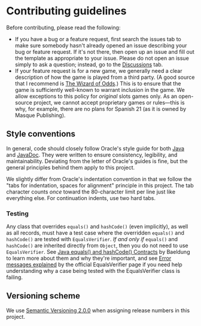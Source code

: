 # Contributing guidelines
Before contributing, please read the following:
* If you have a bug or a feature request, first search the issues tab to make sure somebody hasn't already opened an issue describing your bug or feature request. If it's not there, then open up an issue and fill out the template as appropriate to your issue. Please do not open an issue simply to ask a question; instead, go to the [Discussions](https://github.com/StrangerCoug/FreeCasino/discussions) tab.
* If your feature request is for a new game, we generally need a clear description of how the game is played from a third party. (A good source that I recommend is [The Wizard of Odds](https://wizardofodds.com/).) This is to ensure that the game is sufficiently well-known to warrant inclusion in the game. We allow exceptions to this policy for _original_ slots games only. As an open-source project, we cannot accept proprietary games or rules—this is why, for example, there are no plans for Spanish 21 (as it is owned by Masque Publishing).

## Style conventions
In general, code should closely follow Oracle's style guide for both [Java](https://www.oracle.com/technetwork/java/javase/documentation/codeconvtoc-136057.html) and [JavaDoc](https://www.oracle.com/technetwork/java/javase/documentation/index-137868.html). They were written to ensure consistency, legibility, and maintainability. Deviating from the letter of Oracle's guides is fine, but the general principles behind them apply to this project.

We slightly differ from Oracle's indentation convention in that we follow the "tabs for indentation, spaces for alignment" principle in this project. The tab character counts _once_ toward the 80-character limit per line just like everything else. For continuation indents, use two hard tabs.

### Testing
Any class that overrides `equals()` and `hashCode()` (even implicitly), as well as all records, must have a test case where the overridden `equals()` and `hashCode()` are tested with `EqualsVerifier`. _If and only if_ `equals()` and `hashCode()` are inherited directly from `Object`, then you do not need to use `EqualsVerifier`. See [Java equals() and hashCode() Contracts](https://www.baeldung.com/java-equals-hashcode-contracts) by Baeldung to learn more about them and why they're important, and see [Error messages explained](https://jqno.nl/equalsverifier/errormessages/) by the official EqualsVerifier page if you need help understanding why a case being tested with the EqualsVerifier class is failing.

## Versioning scheme
We use [Semantic Versioning 2.0.0](https://semver.org/) when assigning release numbers in this project.

